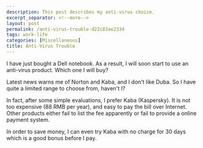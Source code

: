 ```yaml
---
description: This post describes my anti-virus choice.
excerpt_separator: <!--more-->
layout: post
permalink: /anti-virus-trouble-d22c83ae2334
tags: work-life
categories: [Miscellaneous]
title: Anti-Virus Trouble
---
```

I have just bought a Dell notebook. As a result, I will soon start to use an anti-virus product. Which one I will buy?

Latest news warns me of Norton and Kaba, and I don't like Duba. So I have quite a limited range to choose from, haven't I?

In fact, after some simple evaluations, I prefer Kaba (Kaspersky). It is not too expensive (88 RMB per year), and easy to pay the bill over Internet. Other products either fail to list the fee apparently or fail to provide a online payment system.

In order to save money, I can even try Kaba with no charge for 30 days which is a good bonus before I pay.
<!--more-->
